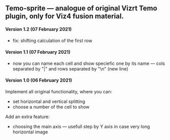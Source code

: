 ## Temo-sprite — analogue of original Vizrt Temo plugin, only for Viz4 fusion material.

#### Version 1.2 (07 February 2021)
* fix: shifting calculation of the first row

#### Version 1.1 (07 February 2021)
* now you can name each cell and show speciefic one by its name — cols separated by "|" and rows separated by "\n" (new line)

#### Version 1.0 (06 February 2021)
Implement all original functionality, where you can:
* set horizontal and vertical splitting
* choose a number of the cell to show

Add an extra feature:
* choosing the main axis — usefull step by Y axis in case very long horizontal image
